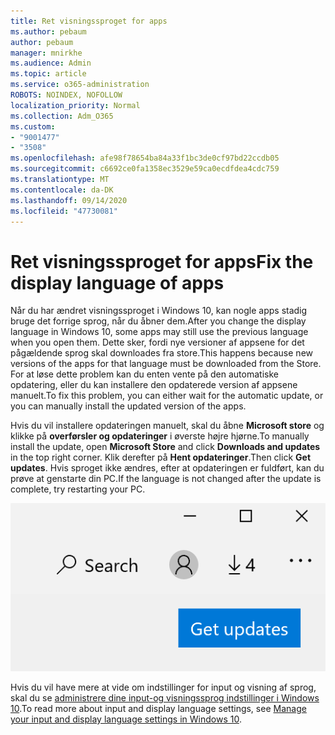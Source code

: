 ```yaml
---
title: Ret visningssproget for apps
ms.author: pebaum
author: pebaum
manager: mnirkhe
ms.audience: Admin
ms.topic: article
ms.service: o365-administration
ROBOTS: NOINDEX, NOFOLLOW
localization_priority: Normal
ms.collection: Adm_O365
ms.custom:
- "9001477"
- "3508"
ms.openlocfilehash: afe98f78654ba84a33f1bc3de0cf97bd22ccdb05
ms.sourcegitcommit: c6692ce0fa1358ec3529e59ca0ecdfdea4cdc759
ms.translationtype: MT
ms.contentlocale: da-DK
ms.lasthandoff: 09/14/2020
ms.locfileid: "47730081"
---
```

# <a name="fix-the-display-language-of-apps"></a><span data-ttu-id="b3cc6-102">Ret visningssproget for apps</span><span class="sxs-lookup"><span data-stu-id="b3cc6-102">Fix the display language of apps</span></span>

<span data-ttu-id="b3cc6-103">Når du har ændret visningssproget i Windows 10, kan nogle apps stadig bruge det forrige sprog, når du åbner dem.</span><span class="sxs-lookup"><span data-stu-id="b3cc6-103">After you change the display language in Windows 10, some apps may still use the previous language when you open them.</span></span> <span data-ttu-id="b3cc6-104">Dette sker, fordi nye versioner af appsene for det pågældende sprog skal downloades fra store.</span><span class="sxs-lookup"><span data-stu-id="b3cc6-104">This happens because new versions of the apps for that language must be downloaded from the Store.</span></span> <span data-ttu-id="b3cc6-105">For at løse dette problem kan du enten vente på den automatiske opdatering, eller du kan installere den opdaterede version af appsene manuelt.</span><span class="sxs-lookup"><span data-stu-id="b3cc6-105">To fix this problem, you can either wait for the automatic update, or you can manually install the updated version of the apps.</span></span>

<span data-ttu-id="b3cc6-106">Hvis du vil installere opdateringen manuelt, skal du åbne **Microsoft store** og klikke på **overførsler og opdateringer** i øverste højre hjørne.</span><span class="sxs-lookup"><span data-stu-id="b3cc6-106">To manually install the update, open **Microsoft Store** and click **Downloads and updates** in the top right corner.</span></span> <span data-ttu-id="b3cc6-107">Klik derefter på **Hent opdateringer**.</span><span class="sxs-lookup"><span data-stu-id="b3cc6-107">Then click **Get updates**.</span></span> <span data-ttu-id="b3cc6-108">Hvis sproget ikke ændres, efter at opdateringen er fuldført, kan du prøve at genstarte din PC.</span><span class="sxs-lookup"><span data-stu-id="b3cc6-108">If the language is not changed after the update is complete, try restarting your PC.</span></span>

![Hent opdateringer.](media/get-updates.png)

<span data-ttu-id="b3cc6-110">Hvis du vil have mere at vide om indstillinger for input og visning af sprog, skal du se [administrere dine input-og visningssprog indstillinger i Windows 10](https://support.microsoft.com/help/4027670/windows-10-add-and-switch-input-and-display-language-preferences).</span><span class="sxs-lookup"><span data-stu-id="b3cc6-110">To read more about input and display language settings, see [Manage your input and display language settings in Windows 10](https://support.microsoft.com/help/4027670/windows-10-add-and-switch-input-and-display-language-preferences).</span></span>

